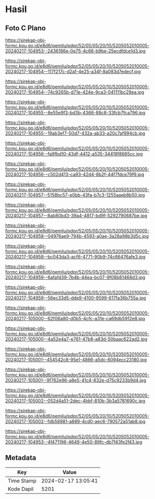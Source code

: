 # Hasil

## Foto C Plano

https://sirekap-obj-formc.kpu.go.id/e8d6/pemilu/pdpr/52/05/05/20/10/5205052010005-20240217-104953--2436186e-0e75-4c66-b9be-25ecdfdce1d3.jpg

https://sirekap-obj-formc.kpu.go.id/e8d6/pemilu/pdpr/52/05/05/20/10/5205052010005-20240217-104954--117f217c-d2a1-4e25-a34f-8a083d7edecf.jpg

https://sirekap-obj-formc.kpu.go.id/e8d6/pemilu/pdpr/52/05/05/20/10/5205052010005-20240217-104954--74c9265b-d71e-424e-9ca3-041111bc29ea.jpg

https://sirekap-obj-formc.kpu.go.id/e8d6/pemilu/pdpr/52/05/05/20/10/5205052010005-20240217-104955--8e55e9f3-bd3b-4366-88c8-33fcb7fca796.jpg

https://sirekap-obj-formc.kpu.go.id/e8d6/pemilu/pdpr/52/05/05/20/10/5205052010005-20240217-104955--19ab3ef7-50d7-432a-ab33-a20c7af994cb.jpg

https://sirekap-obj-formc.kpu.go.id/e8d6/pemilu/pdpr/52/05/05/20/10/5205052010005-20240217-104956--fa9fbd10-43df-4412-a535-34419f8665cc.jpg

https://sirekap-obj-formc.kpu.go.id/e8d6/pemilu/pdpr/52/05/05/20/10/5205052010005-20240217-104956--c502d413-ca93-42d4-8b2f-44f7fdce79f9.jpg

https://sirekap-obj-formc.kpu.go.id/e8d6/pemilu/pdpr/52/05/05/20/10/5205052010005-20240217-104957--5158bc57-e0bb-43fa-b7c3-1255aaeb8b50.jpg

https://sirekap-obj-formc.kpu.go.id/e8d6/pemilu/pdpr/52/05/05/20/10/5205052010005-20240217-104957--8ab80bd3-39a4-4817-bd9f-5292790687be.jpg

https://sirekap-obj-formc.kpu.go.id/e8d6/pemilu/pdpr/52/05/05/20/10/5205052010005-20240217-104958--04976ae9-794b-4593-a0ae-3a28a98b3d5c.jpg

https://sirekap-obj-formc.kpu.go.id/e8d6/pemilu/pdpr/52/05/05/20/10/5205052010005-20240217-104958--bc043da3-acf6-4771-90b9-74c66476afe3.jpg

https://sirekap-obj-formc.kpu.go.id/e8d6/pemilu/pdpr/52/05/05/20/10/5205052010005-20240217-104959--6afafd39-7b4b-44ea-bc07-9f08b81468d3.jpg

https://sirekap-obj-formc.kpu.go.id/e8d6/pemilu/pdpr/52/05/05/20/10/5205052010005-20240217-104959--56ec33d5-dde9-4100-9599-617fa36b755a.jpg

https://sirekap-obj-formc.kpu.go.id/e8d6/pemilu/pdpr/52/05/05/20/10/5205052010005-20240217-105000--62f06a80-d0b5-4cfc-a31e-ca69db5912e8.jpg

https://sirekap-obj-formc.kpu.go.id/e8d6/pemilu/pdpr/52/05/05/20/10/5205052010005-20240217-105000--4a52e4a7-e761-47b8-a83d-50baac622ad2.jpg

https://sirekap-obj-formc.kpu.go.id/e8d6/pemilu/pdpr/52/05/05/20/10/5205052010005-20240217-105001--454542c8-95e1-4866-a5dc-6094ecc23180.jpg

https://sirekap-obj-formc.kpu.go.id/e8d6/pemilu/pdpr/52/05/05/20/10/5205052010005-20240217-105001--9f762e96-a8e5-41c4-832e-d75c9233b9d4.jpg

https://sirekap-obj-formc.kpu.go.id/e8d6/pemilu/pdpr/52/05/05/20/10/5205052010005-20240217-105002--052d4a51-2dec-4bbf-810b-3b3a5781690c.jpg

https://sirekap-obj-formc.kpu.go.id/e8d6/pemilu/pdpr/52/05/05/20/10/5205052010005-20240217-105002--fdb58981-a889-4cd0-aec6-790572a51ab8.jpg

https://sirekap-obj-formc.kpu.go.id/e8d6/pemilu/pdpr/52/05/05/20/10/5205052010005-20240217-104953--4f471196-4649-4e50-89fc-db7f43fe2f43.jpg


## Metadata

| Key        | Value               |
| ---------- | ------------------- |
| Time Stamp | 2024-02-17 13:05:41 |
| Kode Dapil | 5201                |



